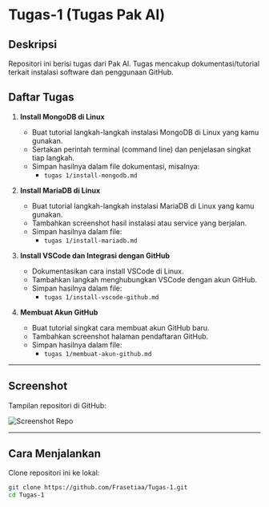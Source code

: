 # Tugas-1 (Tugas Pak Al)

## Deskripsi

Repositori ini berisi tugas dari Pak Al. Tugas mencakup dokumentasi/tutorial terkait instalasi software dan penggunaan GitHub.

## Daftar Tugas

1. **Install MongoDB di Linux**  
   - Buat tutorial langkah-langkah instalasi MongoDB di Linux yang kamu gunakan.  
   - Sertakan perintah terminal (command line) dan penjelasan singkat tiap langkah.  
   - Simpan hasilnya dalam file dokumentasi, misalnya:  
     - `tugas 1/install-mongodb.md`

2. **Install MariaDB di Linux**  
   - Buat tutorial langkah-langkah instalasi MariaDB di Linux yang kamu gunakan.  
   - Tambahkan screenshot hasil instalasi atau service yang berjalan.  
   - Simpan hasilnya dalam file:  
     - `tugas 1/install-mariadb.md`

3. **Install VSCode dan Integrasi dengan GitHub**  
   - Dokumentasikan cara install VSCode di Linux.  
   - Tambahkan langkah menghubungkan VSCode dengan akun GitHub.  
   - Simpan hasilnya dalam file:  
     - `tugas 1/install-vscode-github.md`

4. **Membuat Akun GitHub**  
   - Buat tutorial singkat cara membuat akun GitHub baru.  
   - Tambahkan screenshot halaman pendaftaran GitHub.  
   - Simpan hasilnya dalam file:  
     - `tugas 1/membuat-akun-github.md`

---

## Screenshot

Tampilan repositori di GitHub:  

![Screenshot Repo](tugas%201/Screenshot%202024-09-16%20220433.png)

---

## Cara Menjalankan

Clone repositori ini ke lokal:

```bash
git clone https://github.com/Frasetiaa/Tugas-1.git
cd Tugas-1
